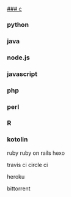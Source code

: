[### c](http://google.com)
### python
### java
### node.js
### javascript
### php
### perl
### R
### kotolin
ruby 
ruby on rails
hexo

travis ci
circle ci

heroku

bittorrent
